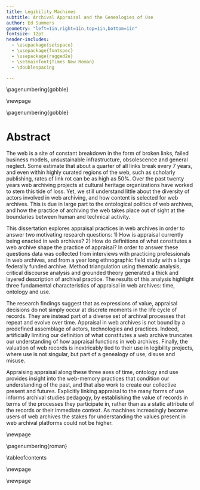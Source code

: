 ```yaml
---
title: Legibility Machines
subtitle: Archival Appraisal and the Genealogies of Use
author: Ed Summers
geometry: "left=1in,right=1in,top=1in,bottom=1in"
fontsize: 12pt
header-includes:
  - \usepackage{setspace}
  - \usepackage{fontspec}
  - \usepackage{ragged2e}
  - \setmainfont{Times New Roman}
  - \doublespacing

---
```


\pagenumbering{gobble} 

\newpage

\pagenumbering{gobble}

# Abstract

The web is a site of constant breakdown in the form of broken links, failed
business models, unsustainable infrastructure, obsolescence and general neglect.
Some estimate that about a quarter of all links break every 7 years, and even
within highly curated regions of the web, such as scholarly publishing, rates of
link rot can be as high as 50%. Over the past twenty years web archiving
projects at cultural heritage organizations have worked to stem this tide of
loss. Yet, we still understand little about the diversity of actors involved in
web archiving, and how content is selected for web archives. This is due in
large part to the ontological politics of web archives, and how the practice of
archiving the web takes place out of sight at the boundaries between human and
technical activity.

This dissertation explores appraisal practices in web archives in order to
answer two motivating research questions: 1) How is appraisal currently being
enacted in web archives? 2) How do definitions of what constitutes a web archive
shape the practice of appraisal? In order to answer these questions data was
collected from interviews with practicing professionals in web archives, and
from a year long ethnographic field study with a large federally funded archive.
Method triangulation using thematic analysis, critical discourse analysis and
grounded theory generated a thick and layered description of archival practice.
The results of this analysis highlight three fundamental characteristics of
appraisal in web archives: time, ontology and use.

The research findings suggest that as expressions of value, appraisal decisions
do not simply occur at discrete moments in the life cycle of records. They are
instead part of a diverse set of archival processes that repeat and evolve over
time. Appraisal in web archives is not bound by a predefined assemblage of
actors, technologies and practices. Indeed, artificially limiting our definition
of what constitutes a web archive truncates our understanding of how appraisal
functions in web archives. Finally, the valuation of web records is inextricably
tied to their use in legibility projects, where use is not singular, but part of
a genealogy of use, disuse and misuse. 

Appraising appraisal along these three axes of time, ontology and use provides
insight into the web-memory practices that condition our understanding of the
past, and that also work to create our collective present and futures.
Explicitly linking appraisal to the many forms of use informs archival studies
pedagogy, by establishing the value of records in terms of the processes they
participate in, rather than as a static attribute of the records or their
immediate context. As machines increasingly become users of web archives the
stakes for understanding the values present in web archival platforms could not
be higher.

\newpage

\pagenumbering{roman}

\tableofcontents

\newpage

\newpage
